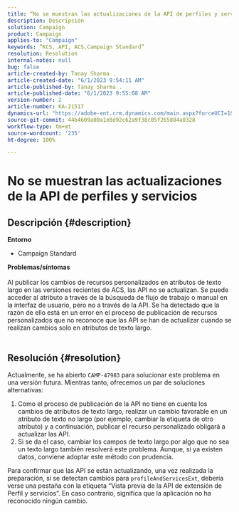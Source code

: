 ```yaml
---
title: “No se muestran las actualizaciones de la API de perfiles y servicios”
description: Descripción
solution: Campaign
product: Campaign
applies-to: "Campaign"
keywords: “KCS, API, ACS,Campaign Standard”
resolution: Resolution
internal-notes: null
bug: false
article-created-by: Tanay Sharma .
article-created-date: "6/1/2023 9:54:11 AM"
article-published-by: Tanay Sharma .
article-published-date: "6/1/2023 9:55:08 AM"
version-number: 2
article-number: KA-21517
dynamics-url: "https://adobe-ent.crm.dynamics.com/main.aspx?forceUCI=1&pagetype=entityrecord&etn=knowledgearticle&id=066ce93c-6200-ee11-8f6e-6045bd0067ea"
source-git-commit: 44b4609a00a1e8d92c62a9f38c05f265884a0328
workflow-type: tm+mt
source-wordcount: '235'
ht-degree: 100%

---
```


# No se muestran las actualizaciones de la API de perfiles y servicios

## Descripción {#description}

<b>Entorno</b>
- Campaign Standard

<b>Problemas/síntomas</b><br><br>Al publicar los cambios de recursos personalizados en atributos de texto largo en las versiones recientes de ACS, las API no se actualizan. Se puede acceder al atributo a través de la búsqueda de flujo de trabajo o manual en la interfaz de usuario, pero no a través de la API. Se ha detectado que la razón de ello está en un error en el proceso de publicación de recursos personalizados que no reconoce que las API se han de actualizar cuando se realizan cambios solo en atributos de texto largo.
<br> <br>

## Resolución {#resolution}


Actualmente, se ha abierto `CAMP-47983` para solucionar este problema en una versión futura. Mientras tanto, ofrecemos un par de soluciones alternativas:

1. Como el proceso de publicación de la API no tiene en cuenta los cambios de atributos de texto largo, realizar un cambio favorable en un atributo de texto no largo (por ejemplo, cambiar la etiqueta de otro atributo) y a continuación, publicar el recurso personalizado obligará a actualizar las API.
2. Si se da el caso, cambiar los campos de texto largo por algo que no sea un texto largo también resolverá este problema. Aunque, si ya existen datos, conviene adoptar este método con prudencia.


Para confirmar que las API se están actualizando, una vez realizada la preparación, si se detectan cambios para `profileAndServicesExt`, debería verse una pestaña con la etiqueta “Vista previa de la API de extensión de Perfil y servicios”. En caso contrario, significa que la aplicación no ha reconocido ningún cambio.
